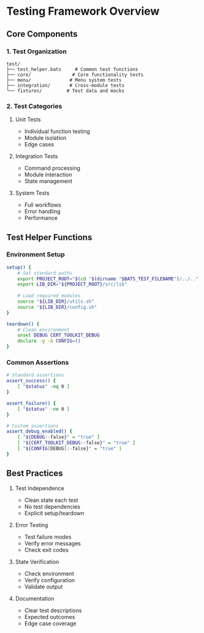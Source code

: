 # Testing Framework Overview

## Core Components

### 1. Test Organization

```shell
test/
├── test_helper.bats     # Common test functions
├── core/               # Core functionality tests
├── menu/              # Menu system tests
├── integration/       # Cross-module tests
└── fixtures/         # Test data and mocks
```

### 2. Test Categories

1. Unit Tests
   - Individual function testing
   - Module isolation
   - Edge cases

2. Integration Tests
   - Command processing
   - Module interaction
   - State management

3. System Tests
   - Full workflows
   - Error handling
   - Performance

## Test Helper Functions

### Environment Setup

```bash
setup() {
    # Set standard paths
    export PROJECT_ROOT="$(cd "$(dirname "$BATS_TEST_FILENAME")/../.." && pwd)"
    export LIB_DIR="${PROJECT_ROOT}/src/lib"
    
    # Load required modules
    source "${LIB_DIR}/utils.sh"
    source "${LIB_DIR}/config.sh"
}

teardown() {
    # Clean environment
    unset DEBUG CERT_TOOLKIT_DEBUG
    declare -g -A CONFIG=()
}
```

### Common Assertions

```bash
# Standard assertions
assert_success() {
    [ "$status" -eq 0 ]
}

assert_failure() {
    [ "$status" -ne 0 ]
}

# Custom assertions
assert_debug_enabled() {
    [ "${DEBUG:-false}" = "true" ]
    [ "${CERT_TOOLKIT_DEBUG:-false}" = "true" ]
    [ "${CONFIG[DEBUG]:-false}" = "true" ]
}
```

## Best Practices

1. Test Independence
   - Clean state each test
   - No test dependencies
   - Explicit setup/teardown

2. Error Testing
   - Test failure modes
   - Verify error messages
   - Check exit codes

3. State Verification
   - Check environment
   - Verify configuration
   - Validate output

4. Documentation
   - Clear test descriptions
   - Expected outcomes
   - Edge case coverage
